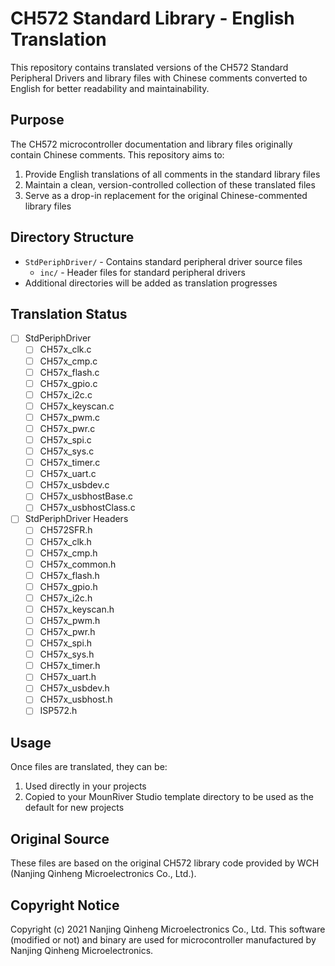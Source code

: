 # CH572 Standard Library - English Translation

This repository contains translated versions of the CH572 Standard Peripheral Drivers and library files with Chinese comments converted to English for better readability and maintainability.

## Purpose

The CH572 microcontroller documentation and library files originally contain Chinese comments. This repository aims to:
1. Provide English translations of all comments in the standard library files
2. Maintain a clean, version-controlled collection of these translated files
3. Serve as a drop-in replacement for the original Chinese-commented library files

## Directory Structure

- `StdPeriphDriver/` - Contains standard peripheral driver source files
  - `inc/` - Header files for standard peripheral drivers
- Additional directories will be added as translation progresses

## Translation Status

- [ ] StdPeriphDriver
  - [ ] CH57x_clk.c
  - [ ] CH57x_cmp.c
  - [ ] CH57x_flash.c
  - [ ] CH57x_gpio.c
  - [ ] CH57x_i2c.c
  - [ ] CH57x_keyscan.c
  - [ ] CH57x_pwm.c
  - [ ] CH57x_pwr.c
  - [ ] CH57x_spi.c
  - [ ] CH57x_sys.c
  - [ ] CH57x_timer.c
  - [ ] CH57x_uart.c
  - [ ] CH57x_usbdev.c
  - [ ] CH57x_usbhostBase.c
  - [ ] CH57x_usbhostClass.c

- [ ] StdPeriphDriver Headers
  - [ ] CH572SFR.h
  - [ ] CH57x_clk.h
  - [ ] CH57x_cmp.h
  - [ ] CH57x_common.h
  - [ ] CH57x_flash.h
  - [ ] CH57x_gpio.h
  - [ ] CH57x_i2c.h
  - [ ] CH57x_keyscan.h
  - [ ] CH57x_pwm.h
  - [ ] CH57x_pwr.h
  - [ ] CH57x_spi.h
  - [ ] CH57x_sys.h
  - [ ] CH57x_timer.h
  - [ ] CH57x_uart.h
  - [ ] CH57x_usbdev.h
  - [ ] CH57x_usbhost.h
  - [ ] ISP572.h

## Usage

Once files are translated, they can be:
1. Used directly in your projects
2. Copied to your MounRiver Studio template directory to be used as the default for new projects

## Original Source

These files are based on the original CH572 library code provided by WCH (Nanjing Qinheng Microelectronics Co., Ltd.).

## Copyright Notice

Copyright (c) 2021 Nanjing Qinheng Microelectronics Co., Ltd.
This software (modified or not) and binary are used for microcontroller manufactured by Nanjing Qinheng Microelectronics.
